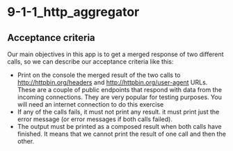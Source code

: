 # 9-1-1_http_aggregator

## Acceptance criteria

Our main objectives in this app is to get a merged response of two different calls, so we can describe our acceptance criteria like this:

- Print on the console the merged result of the two calls to <http://httpbin.org/headers> and <http://httpbin.org/user-agent> URLs. These are a couple of public endpoints that respond with data from the incoming connections. They are very popular for testing purposes. You will need an internet connection to do this exercise
- If any of the calls fails, it must not print any result. it must print just the error message (or error messages if both calls failed).
- The output must be printed as a composed result when both calls have finished. It means that we cannot print the result of one call and then the other.
